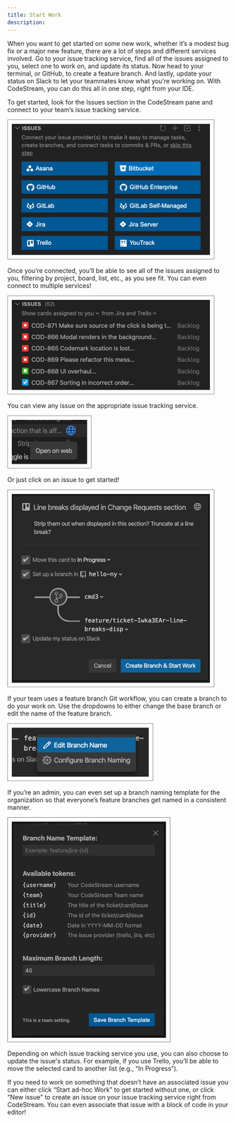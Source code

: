 ```yaml
---
title: Start Work
description: 
---
```


When you want to get started on some new work, whether it’s a modest bug fix or
a major new feature, there are a lot of steps and different services involved.
Go to your issue tracking service, find all of the issues assigned to you,
select one to work on, and update its status. Now head to your terminal, or
GitHub, to create a feature branch. And lastly, update your status on Slack to
let your teammates know what you’re working on. With CodeStream, you can do this
all in one step, right from your IDE.

To get started, look for the Issues section in the CodeStream pane and connect
to your team’s issue tracking service.

![Connect Issue Tracker](../assets/images/IssuesSection-Connect.png)

Once you’re connected, you’ll be able to see all of the issues assigned to you,
filtering by project, board, list, etc., as you see fit. You can even connect to
multiple services!

![List of Issues](../assets/images/IssuesSection-Backlog.png)

You can view any issue on the appropriate issue tracking service.

![View Issue](../assets/images/WorkingOn-OpenWeb.png)

Or just click on an issue to get started!

![Start Work](../assets/images/StartWork2.png)

If your team uses a feature branch Git workflow, you can create a branch to do
your work on. Use the dropdowns to either change the base branch or edit the
name of the feature branch.

![Branch Details](../assets/images/StartWork-BranchOptions.png)

If you’re an admin, you can even set up a branch naming template for the
organization so that everyone’s feature branches get named in a consistent
manner.

![Branch Template](../assets/images/StartWork-BranchTemplate2.png)

Depending on which issue tracking service you use, you can also choose to update
the issue's status. For example, if you use Trello, you’ll be able to move the
selected card to another list (e.g., “In Progress”).

If you need to work on something that doesn’t have an associated issue you can
either click “Start ad-hoc Work” to get started without one, or click “New
issue" to create an issue on your issue tracking service right from CodeStream.
You can even associate that issue with a block of code in your editor!

